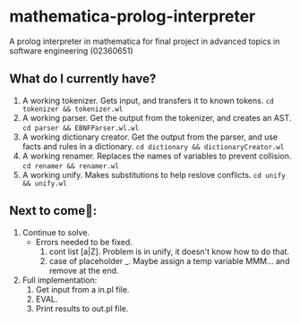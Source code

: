 # mathematica-prolog-interpreter
A prolog interpreter in mathematica for final project in advanced topics in software engineering (02360651)

## What do I currently have?
1) A working tokenizer. Gets input, and transfers it to known tokens. `cd tokenizer && tokenizer.wl`
2) A working parser. Get the output from the tokenizer, and creates an AST. `cd parser && EBNFParser.wl.wl`
3) A working dictionary creator. Get the output from the parser, and use facts and rules in a dictionary. `cd dictionary && dictionaryCreator.wl`
4) A working renamer. Replaces the names of variables to prevent collision. `cd renamer && renamer.wl`
5) A working unify. Makes substitutions to help reslove conflicts. `cd unify && unify.wl`

## Next to come👀:
1) Continue to solve.
   - Errors needed to be fixed.
     1) cont list [a|Z]. Problem is in unify, it doesn't know how to do that.
     2) case of placeholder _. Maybe assign a temp variable MMM... and remove at the end.
2) Full implementation:
     1) Get input from a in.pl file.
     2) EVAL.
     3) Print results to out.pl file.
